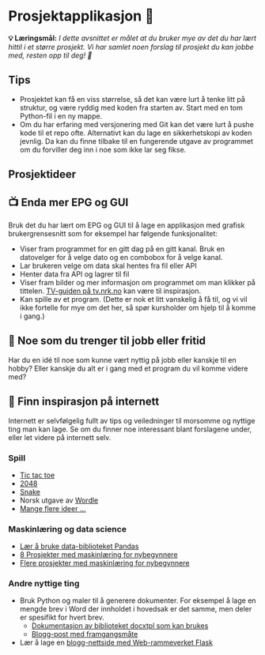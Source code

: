 # Prosjektapplikasjon 🎉

**💡 Læringsmål:** _I dette avsnittet er målet at du bruker mye av det du har lært hittil i et større prosjekt. Vi har samlet noen forslag til prosjekt du kan jobbe med, resten opp til deg! 🌟_

## Tips

* Prosjektet kan få en viss størrelse, så det kan være lurt å tenke litt på struktur, og være ryddig med koden fra starten av. Start med en tom Python-fil i en ny mappe.
* Om du har erfaring med versjonering med Git kan det være lurt å pushe kode til et repo ofte. Alternativt kan du lage en sikkerhetskopi av koden jevnlig. Da kan du finne tilbake til en fungerende utgave av programmet om du forviller deg inn i noe som ikke lar seg fikse.

## Prosjektideer

<!-- toc -->

## 📺 Enda mer EPG og GUI

Bruk det du har lært om EPG og GUI til å lage en applikasjon med grafisk brukergrensesnitt som for eksempel har følgende funksjonalitet:

* Viser fram programmet for en gitt dag på en gitt kanal. Bruk en datovelger for å velge dato og en combobox for å velge kanal.
* Lar brukeren velge om data skal hentes fra fil eller API
* Henter data fra API og lagrer til fil
* Viser fram bilder og mer informasjon om programmet om man klikker på tittelen. [TV-guiden på tv.nrk.no](https://tv.nrk.no/guide/) kan være til inspirasjon.
* Kan spille av et program. (Dette er nok et litt vanskelig å få til, og vi vil ikke fortelle for mye om det her, så spør kursholder om hjelp til å komme i gang.)

## 🎯 Noe som du trenger til jobb eller fritid

Har du en idé til noe som kunne vært nyttig på jobb eller kanskje til en hobby? Eller kanskje du alt er i gang med et program du vil komme videre med?

## 🧩 Finn inspirasjon på internett

Internett er selvfølgelig fullt av tips og veiledninger til morsomme og nyttige ting man kan lage. Se om du finner noe interessant blant forslagene under, eller let videre på internett selv. 

### Spill

* [Tic tac toe](https://en.wikipedia.org/wiki/Tic-tac-toe)
* [2048](https://en.wikipedia.org/wiki/2048_(video_game))
* [Snake](https://en.wikipedia.org/wiki/Snake_(video_game_genre))
* Norsk utgave av [Wordle](https://en.wikipedia.org/wiki/Wordle)
* [Mange flere ideer ...](https://inventwithpython.com/blog/2012/02/20/i-need-practice-programming-49-ideas-for-game-clones-to-code/)

### Maskinlæring og data science

* [Lær å bruke data-biblioteket Pandas](https://www.learndatasci.com/tutorials/python-pandas-tutorial-complete-introduction-for-beginners/)
* [8 Prosjekter med maskinlæring for nybegynnere](https://elitedatascience.com/machine-learning-projects-for-beginners#neural-network)
* [Flere prosjekter med maskinlæring for nybegynnere](https://www.geeksforgeeks.org/machine-learning-projects/#Beginners)

### Andre nyttige ting

* Bruk Python og maler til å generere dokumenter. For eksempel å lage en mengde brev i Word der innholdet i hovedsak er det samme, men deler er spesifikt for hvert brev. 
    * [Dokumentasjon av biblioteket docxtpl som kan brukes](https://docxtpl.readthedocs.io/en/latest/) 
    * [Blogg-post med framgangsmåte](https://towardsdatascience.com/5-python-projects-to-automate-your-life-from-beginner-to-advanced-90fe29a7d664)
* Lær å lage en [blogg-nettside med Web-rammeverket Flask](https://flask.palletsprojects.com/en/2.3.x/tutorial/)
